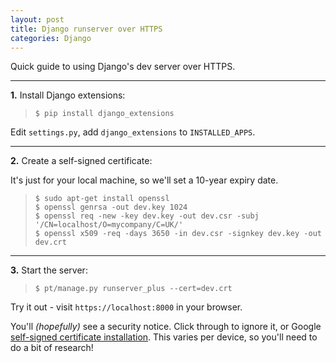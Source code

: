 ```yaml
---
layout: post
title: Django runserver over HTTPS
categories: Django
---
```


Quick guide to using Django's dev server over HTTPS.

----

**1.** Install Django extensions:

>     $ pip install django_extensions

Edit `settings.py`, add `django_extensions` to `INSTALLED_APPS`.

----

**2.** Create a self-signed certificate:

It's just for your local machine, so we'll set a 10-year expiry date.

>     $ sudo apt-get install openssl
>     $ openssl genrsa -out dev.key 1024
>     $ openssl req -new -key dev.key -out dev.csr -subj '/CN=localhost/O=mycompany/C=UK/'
>     $ openssl x509 -req -days 3650 -in dev.csr -signkey dev.key -out dev.crt

----

**3.** Start the server:

>     $ pt/manage.py runserver_plus --cert=dev.crt

Try it out - visit `https://localhost:8000` in your browser.

You'll *(hopefully)* see a security notice. Click through to ignore it, or Google [self-signed certificate installation](https://www.google.co.uk/search?q=install+self-signed+certificate). This varies per device, so you'll need to do a bit of research!
